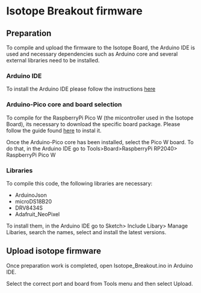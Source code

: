 # Isotope Breakout firmware

## Preparation

To compile and upload the firmware to the Isotope Board, the Arduino IDE is used and necessary dependencies such as Arduino core and several external libraries need to be installed.

### Arduino IDE

To install the Arduino IDE please follow the instructions [here](https://docs.arduino.cc/software/ide-v1/tutorials/Linux/)

### Arduino-Pico core and board selection

To compile for the RaspberryPi Pico W (the micontroller used in the Isotope Board), its necessary to download the specific board package. Please follow the guide found [here](https://arduino-pico.readthedocs.io/en/latest/install.html) to instal it.

Once the Arduino-Pico core has been installed, select the Pico W board. To do that, in the Arduino IDE go to Tools>Board>RaspberryPi RP2040> RaspberryPi Pico W

### Libraries

To compile this code, the following libraries are necessary:
- ArduinoJson
- microDS18B20
- DRV8434S
- Adafruit_NeoPixel

To install them, in the Arduino IDE go to Sketch> Include Libary> Manage Libaries, search the names, select and install the latest versions.

## Upload isotope firmware

Once preparation work is completed, open Isotope_Breakout.ino in Arduino IDE.

Select the correct port and board from Tools menu and then select Upload.
